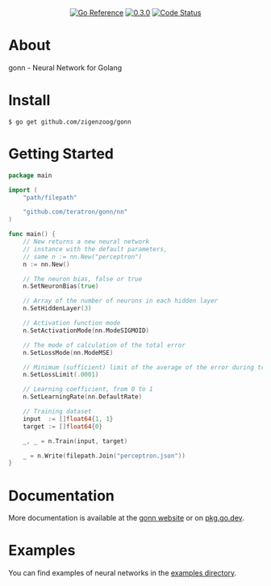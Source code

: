 <div style="text-align: center">
  <!--a href="https://pkg.go.dev/github.com/zigenzoog/gonn?tab=doc" title="Go API Reference" rel="nofollow"><img src="https://img.shields.io/badge/go-documentation-blue.svg?style=flat" alt="Go API Reference"></a-->
  <a href="https://pkg.go.dev/github.com/zigenzoog/gonn"><img src="https://pkg.go.dev/badge/github.com/zigenzoog/gonn.svg" alt="Go Reference"></a>
  <a href="https://github.com/zigenzoog/gonn/releases/tag/v0.3.0" title="0.3.0" rel="nofollow"><img src="https://img.shields.io/badge/version-0.3.0-blue.svg?style=flat" alt="0.3.0"></a>
  <a href="https://goreportcard.com/report/github.com/zigenzoog/gonn"><img src="https://goreportcard.com/badge/github.com/zigenzoog/gonn" alt="Code Status" /></a>

  <!--a href="https://travis-ci.org/zigenzoog/gonn"><img src="https://travis-ci.org/zigenzoog/gonn.svg" alt="Build Status" /></a-->
  <!--a href='https://coveralls.io/github/zigenzoog/gonn?branch=develop'><img src='https://coveralls.io/repos/github/zigenzoog/gonn/badge.svg?branch=develop' alt='Coverage Status' /></a-->
  <!--a href='https://sourcegraph.com/github.com/zigenzoog/gonn?badge'><img src='https://sourcegraph.com/github.com/zigenzoog/gonn/-/badge.svg' alt='Used By' /></a-->
</div>

# About
gonn - Neural Network for Golang

# Install

    $ go get github.com/zigenzoog/gonn

# Getting Started

```go
package main

import (
	"path/filepath"

	"github.com/teratron/gonn/nn"
)

func main() {
	// New returns a new neural network
	// instance with the default parameters,
	// same n := nn.New("perceptron")
	n := nn.New()

	// The neuron bias, false or true
	n.SetNeuronBias(true)    

	// Array of the number of neurons in each hidden layer
	n.SetHiddenLayer(3)           

	// Activation function mode      
	n.SetActivationMode(nn.ModeSIGMOID)

	// The mode of calculation of the total error
	n.SetLossMode(nn.ModeMSE)

	// Minimum (sufficient) limit of the average of the error during training
	n.SetLossLimit(.0001)

	// Learning coefficient, from 0 to 1
	n.SetLearningRate(nn.DefaultRate)

	// Training dataset
	input  := []float64{1, 1}
	target := []float64{0}

	_, _ = n.Train(input, target)

	_ = n.Write(filepath.Join("perceptron.json"))
}
```

# Documentation
More documentation is available at the [gonn website](https://zigenzoog.github.io/gonn/) or on [pkg.go.dev](https://pkg.go.dev/github.com/zigenzoog/gonn).

# Examples
You can find examples of neural networks in the [examples directory](https://github.com/zigenzoog/gonn/tree/master/examples/).
